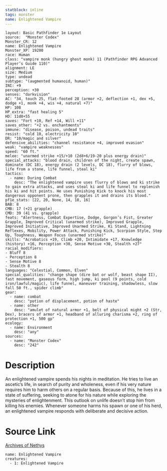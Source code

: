 ```yaml
---
statblock: inline
tags: monster
name: Enlightened Vampire
---
```

```statblock
layout: Basic Pathfinder 1e Layout
source:  "Monster Codex"
Monster_CR: 12
name: Enlightened Vampire
Monster_XP: 19200
race: Human
class: "vampire monk (hungry ghost monk) 11 (Pathfinder RPG Advanced Player’s Guide 110)"
alignment: LE
size: Medium
type: undead
subtype: "(augmented humanoid, human)"
INI: +9
perception: +30
senses: "darkvision"
AC: "34, touch 25, flat-footed 28 (armor +2, deflection +1, dex +5, dodge +1, monk +4, wis +4, natural +7)"
HP: 108
HP_extra: "fast healing 5"
HD: 11d8+55
saves: "Fort +10, Ref +14, Will +11"
saves_other: "+2 vs. enchantments"
immune: "disease, poison, undead traits"
resist: "cold 10, electricity 10"
DR: "10/magic and silver"
defensive_abilities: "channel resistance +4, improved evasion"
weak: "vampire weaknesses"
speed: "60 ft."
melee: "unarmed strike +15/+10 (2d8+6/19-20 plus energy drain)"
special_attacks: "blood drain, children of the night, create spawn, dominate (DC 18), energy drain (2 levels, DC 18), flurry of blows, life from a stone, life funnel, steal ki"
tactics:
  - name: During Combat
    desc: "The enlightened vampire uses flurry of blows and ki strike to gain extra attacks, and uses steal ki and life funnel to replenish his ki and hit points. He uses Punishing Kick to knock his most dangerous opponent prone, then grapples it and drains its blood."
pf1e_stats: [22, 20, None, 14, 18, 16]
BAB: 8
CMB: 17 (+21 grapple)
CMD: 39 (41 vs. grapple)
feats: "Alertness, Combat Expertise, Dodge, Gorgon’s Fist, Greater Grapple, Improved Critical (unarmed strike), Improved Grapple, Improved Initiative, Improved Unarmed Strike, Ki Stand, Lightning Reflexes, Mobility, Power Attack, Punishing Kick, Scorpion Style, Step Up, Toughness, Weapon Focus (unarmed strike)"
skills: "Acrobatics +19, Climb +20, Intimidate +17, Knowledge (history) +16, Perception +30, Sense Motive +30, Stealth +27"
racial_modifiers:
- Bluff 8
- Perception 8
- Sense Motive 8
- Stealth 8
languages: "Celestial, Common, Elven"
special_qualities: "change shape (dire bat or wolf, beast shape II), fast movement, gaseous form, high jump, ki pool (9 points, cold iron/lawful/magic), life funnel, maneuver training, shadowless, slow fall 50 ft., spider climb"
gear:
  - name: combat
    desc: "potion of displacement, potion of haste"
  - name: other
    desc: "amulet of natural armor +1, belt of physical might +2 (Str, Dex), bracers of armor +1, headband of alluring charisma +2, ring of protection +1, 500 gp"
ecology:
  - name: Environment
    desc: "any"
sources:
  - name: "Monster Codex"
    desc: "242"
```
# Description
An enlightened vampire spends his nights in meditation. He tries to live an ascetic’s life, in search of purity and wholeness, even if his very nature requires him to harm others on a regular basis. Because of this, he lives in a state of suffering, seeking to atone for his nature while exploring the mysteries of enlightenment. This outlook on unlife doesn’t stop him from killing his enemies. Whenever someone harms his spawn or one of his herd, an enlightened vampire responds with deliberate and decisive action.
# Source Link
[Archives of Nethys](https://aonprd.com/MonsterDisplay.aspx?ItemName=Enlightened%20Vampire)
```encounter-table
name: Enlightened Vampire
creatures:
  - 1: Enlightened Vampire
```
